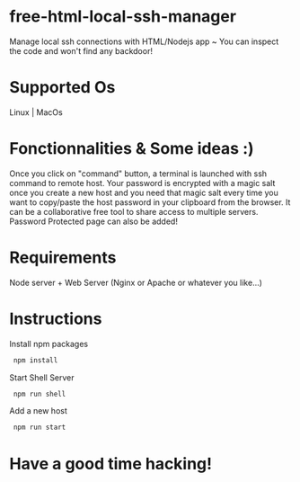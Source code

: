 # free-html-local-ssh-manager
Manage local ssh connections with HTML/Nodejs app ~ You can inspect the code and won't find any backdoor! <br>

# Supported Os
Linux | MacOs

# Fonctionnalities & Some ideas :)
Once you click on "command" button, a terminal is launched with ssh command to remote host. Your password is encrypted with a magic salt once you create a new host and you need that magic salt every time you want to copy/paste the host password in your clipboard from the browser. It can be a collaborative free tool to share access to multiple servers. Password Protected page can also be added!

# Requirements

Node server + Web Server (Nginx or Apache or whatever you like...)

# Instructions

Install npm packages
```bash
 npm install
```

Start Shell Server
```bash
 npm run shell
```

Add a new host
```bash
 npm run start
```
# Have a good time hacking!
